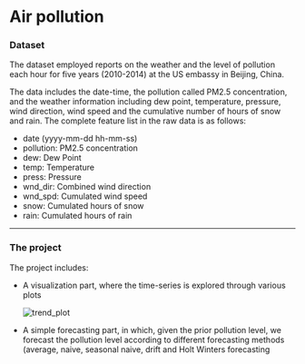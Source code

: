 # Air pollution

### Dataset ###

The dataset employed reports on the weather and the level of pollution each hour for five years (2010-2014) at the US embassy in Beijing, China.

The data includes the date-time, the pollution called PM2.5 concentration, and the weather information including dew point, temperature, pressure, wind direction, wind speed and the cumulative number of hours of snow and rain. The complete feature list in the raw data is as follows:

- date (yyyy-mm-dd hh-mm-ss)
- pollution: PM2.5 concentration
- dew: Dew Point
- temp: Temperature
- press: Pressure
- wnd_dir: Combined wind direction
- wnd_spd: Cumulated wind speed
- snow: Cumulated hours of snow
- rain: Cumulated hours of rain

 ---

 ### The project ###
 
The project includes:
- A visualization part, where the time-series is explored through various plots
 
  ![trend_plot](https://github.com/alessiapetracin/pollution/assets/126952273/b749ac62-dd8d-4e19-9f44-4f31db0670c9)

- A simple forecasting part, in which, given the prior pollution level, we forecast the pollution level according to different forecasting methods (average, naive, seasonal naive, drift and Holt Winters forecasting
